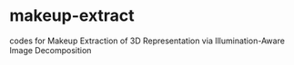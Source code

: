 # makeup-extract
codes for Makeup Extraction of 3D Representation via Illumination-Aware Image Decomposition
